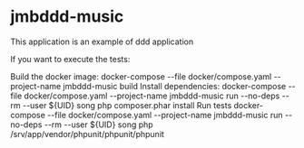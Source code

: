 # jmbddd-music
This application is an example of ddd application

If you want to execute the tests:

Build the docker image:
docker-compose --file docker/compose.yaml --project-name jmbddd-music build
Install dependencies:
docker-compose --file docker/compose.yaml --project-name jmbddd-music run --no-deps --rm --user ${UID} song php composer.phar install
Run tests
docker-compose --file docker/compose.yaml --project-name jmbddd-music run --no-deps --rm --user ${UID} song php /srv/app/vendor/phpunit/phpunit/phpunit
